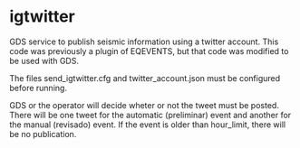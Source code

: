# igtwitter
GDS service to publish seismic information using a twitter account. This code was previously a plugin of EQEVENTS, but that code was modified to be used with GDS. 

The files send_igtwitter.cfg and twitter_account.json must be configured before running. 

GDS or the operator will decide wheter or not the tweet must be posted. There will be one tweet for the automatic (preliminar) event and another for the manual (revisado) event. If the event is older than hour_limit, there will be no publication. 
